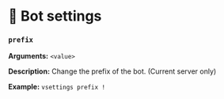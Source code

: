# 🤖 Bot settings

### `prefix`

**Arguments:** `<value>`

**Description:** Change the prefix of the bot. \(Current server only\)

**Example:** `vsettings prefix !`


